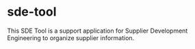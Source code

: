 # sde-tool
This SDE Tool is a support application for Supplier Development Engineering to organize supplier information.

